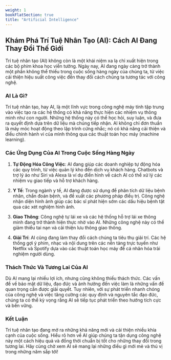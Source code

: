 ```yaml
---
weight: 1
bookFlatSection: true
title: "Artificial Intelligence"
---
```


## Khám Phá Trí Tuệ Nhân Tạo (AI): Cách AI Đang Thay Đổi Thế Giới

Trí tuệ nhân tạo (AI) không còn là một khái niệm xa lạ chỉ xuất hiện trong các bộ phim khoa học viễn tưởng. Ngày nay, AI đang ngày càng trở thành một phần không thể thiếu trong cuộc sống hàng ngày của chúng ta, từ việc cải thiện hiệu suất công việc đến thay đổi cách chúng ta tương tác với công nghệ.

### AI Là Gì?

Trí tuệ nhân tạo, hay AI, là một lĩnh vực trong công nghệ máy tính tập trung vào việc tạo ra các hệ thống có khả năng thực hiện các nhiệm vụ thông minh như con người. Những hệ thống này có thể học hỏi, suy luận, và đưa ra quyết định dựa trên dữ liệu mà chúng tiếp nhận. AI không chỉ đơn thuần là máy móc hoạt động theo lập trình cứng nhắc; nó có khả năng cải thiện và điều chỉnh hành vi của mình thông qua các thuật toán học máy (machine learning).

### Các Ứng Dụng Của AI Trong Cuộc Sống Hàng Ngày

1. **Tự Động Hóa Công Việc**: AI đang giúp các doanh nghiệp tự động hóa các quy trình, từ việc quản lý kho đến dịch vụ khách hàng. Chatbots và trợ lý ảo như Siri và Alexa là ví dụ điển hình về cách AI có thể xử lý các nhiệm vụ giao tiếp và hỗ trợ khách hàng.

2. **Y Tế**: Trong ngành y tế, AI đang được sử dụng để phân tích dữ liệu bệnh nhân, chẩn đoán bệnh, và đề xuất các phương pháp điều trị. Công nghệ nhận diện hình ảnh giúp các bác sĩ phát hiện sớm các dấu hiệu bệnh tật qua các xét nghiệm hình ảnh.

3. **Giao Thông**: Công nghệ tự lái xe và các hệ thống hỗ trợ lái xe thông minh đang trở thành hiện thực nhờ vào AI. Những công nghệ này có thể giảm thiểu tai nạn và cải thiện lưu thông giao thông.

4. **Giải Trí**: AI cũng đang làm thay đổi cách chúng ta tiêu thụ giải trí. Các hệ thống gợi ý phim, nhạc và nội dung trên các nền tảng trực tuyến như Netflix và Spotify dựa vào các thuật toán học máy để cá nhân hóa trải nghiệm người dùng.

### Thách Thức Và Tương Lai Của AI

Dù AI mang lại nhiều lợi ích, nhưng cũng không thiếu thách thức. Các vấn đề về bảo mật dữ liệu, đạo đức và ảnh hưởng đến việc làm là những vấn đề quan trọng cần được giải quyết. Tuy nhiên, với sự phát triển nhanh chóng của công nghệ và việc tăng cường các quy định và nguyên tắc đạo đức, chúng ta có thể kỳ vọng rằng AI sẽ tiếp tục phát triển theo hướng tích cực và bền vững.

### Kết Luận

Trí tuệ nhân tạo đang mở ra những khả năng mới và cải thiện nhiều khía cạnh của cuộc sống. Hiểu rõ hơn về AI giúp chúng ta tận dụng công nghệ này một cách hiệu quả và đồng thời chuẩn bị tốt cho những thay đổi trong tương lai. Hãy cùng chờ xem AI sẽ mang lại những điều gì mới mẻ và thú vị trong những năm sắp tới!
